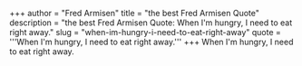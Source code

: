 +++
author = "Fred Armisen"
title = "the best Fred Armisen Quote"
description = "the best Fred Armisen Quote: When I'm hungry, I need to eat right away."
slug = "when-im-hungry-i-need-to-eat-right-away"
quote = '''When I'm hungry, I need to eat right away.'''
+++
When I'm hungry, I need to eat right away.
